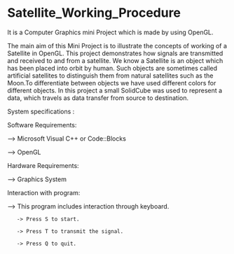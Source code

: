 # Satellite_Working_Procedure
It is a Computer Graphics mini Project which is made by using OpenGL.
 
The main aim of this Mini Project is to illustrate the concepts of working of a Satellite in OpenGL. This project demonstrates how signals are transmitted and received to and from a satellite. We know a Satellite is an object which has been placed into orbit by human. Such objects are sometimes called artificial satellites to distinguish them from natural satellites such as the Moon.To differentiate between objects we have used different colors for different objects. In this project a small SolidCube was used to represent a data, which travels as data transfer from source to destination. 

System specifications :

Software Requirements:

 --> Microsoft Visual C++ or Code::Blocks

 --> OpenGL

Hardware Requirements:

 --> Graphics System

Interaction with program:

--> This program includes interaction through keyboard.

       -> Press S to start.
   
       -> Press T to transmit the signal.
   
       -> Press Q to quit.
